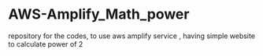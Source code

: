 # AWS-Amplify_Math_power
repository for the codes, to use aws amplify service , having simple website to calculate power of 2
